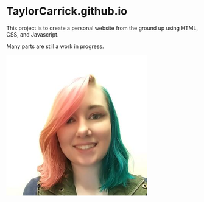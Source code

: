 # TaylorCarrick.github.io 

This project is to create a personal website from the ground up using HTML, CSS, and Javascript.

Many parts are still a work in progress.



![](images/Taylor.jpg)
